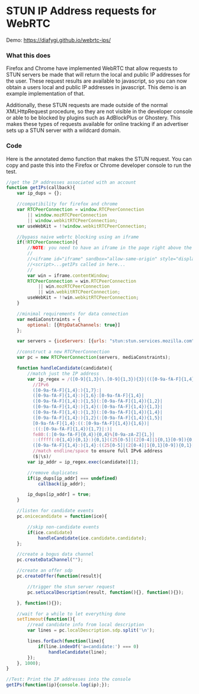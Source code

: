 # STUN IP Address requests for WebRTC

Demo: https://diafygi.github.io/webrtc-ips/

### What this does

Firefox and Chrome have implemented WebRTC that allow requests to STUN servers be made that will return the local and public IP addresses for the user. These request results are available to javascript, so you can now obtain a users local and public IP addresses in javascript. This demo is an example implementation of that.

Additionally, these STUN requests are made outside of the normal XMLHttpRequest procedure, so they are not visible in the developer console or able to be blocked by plugins such as AdBlockPlus or Ghostery. This makes these types of requests available for online tracking if an advertiser sets up a STUN server with a wildcard domain.

### Code

Here is the annotated demo function that makes the STUN request. You can copy and paste this into the Firefox or Chrome developer console to run the test.

```javascript
//get the IP addresses associated with an account
function getIPs(callback){
    var ip_dups = {};

    //compatibility for firefox and chrome
    var RTCPeerConnection = window.RTCPeerConnection
        || window.mozRTCPeerConnection
        || window.webkitRTCPeerConnection;
    var useWebKit = !!window.webkitRTCPeerConnection;

    //bypass naive webrtc blocking using an iframe
    if(!RTCPeerConnection){
        //NOTE: you need to have an iframe in the page right above the script tag
        //
        //<iframe id="iframe" sandbox="allow-same-origin" style="display: none"></iframe>
        //<script>...getIPs called in here...
        //
        var win = iframe.contentWindow;
        RTCPeerConnection = win.RTCPeerConnection
            || win.mozRTCPeerConnection
            || win.webkitRTCPeerConnection;
        useWebKit = !!win.webkitRTCPeerConnection;
    }

    //minimal requirements for data connection
    var mediaConstraints = {
        optional: [{RtpDataChannels: true}]
    };

    var servers = {iceServers: [{urls: "stun:stun.services.mozilla.com"}]};

    //construct a new RTCPeerConnection
    var pc = new RTCPeerConnection(servers, mediaConstraints);

    function handleCandidate(candidate){
        //match just the IP address
        var ip_regex = /([0-9]{1,3}(\.[0-9]{1,3}){3}|(([0-9a-fA-F]{1,4}:){7,7}[0-9a-fA-F]{1,4}|
          //IPv6
          ([0-9a-fA-F]{1,4}:){1,7}:|
          ([0-9a-fA-F]{1,4}:){1,6}:[0-9a-fA-F]{1,4}|
          ([0-9a-fA-F]{1,4}:){1,5}(:[0-9a-fA-F]{1,4}){1,2}|
          ([0-9a-fA-F]{1,4}:){1,4}(:[0-9a-fA-F]{1,4}){1,3}|
          ([0-9a-fA-F]{1,4}:){1,3}(:[0-9a-fA-F]{1,4}){1,4}|
          ([0-9a-fA-F]{1,4}:){1,2}(:[0-9a-fA-F]{1,4}){1,5}|
          [0-9a-fA-F]{1,4}:((:[0-9a-fA-F]{1,4}){1,6})|
          :((:[0-9a-fA-F]{1,4}){1,7}|:)|
          fe80:(:[0-9a-fA-F]{0,4}){0,4}%[0-9a-zA-Z]{1,}|
          ::(ffff(:0{1,4}){0,1}:){0,1}((25[0-5]|(2[0-4]|1{0,1}[0-9]){0,1}[0-9])\.){3,3}(25[0-5]|(2[0-4]|1{0,1}[0-9]){0,1}[0-9])|
          ([0-9a-fA-F]{1,4}:){1,4}:((25[0-5]|(2[0-4]|1{0,1}[0-9]){0,1}[0-9])\.){3,3}(25[0-5]|(2[0-4]|1{0,1}[0-9]){0,1}[0-9])))
          //match endline/space to ensure full IPv6 address
          ($|\s)/
        var ip_addr = ip_regex.exec(candidate)[1];

        //remove duplicates
        if(ip_dups[ip_addr] === undefined)
            callback(ip_addr);

        ip_dups[ip_addr] = true;
    }

    //listen for candidate events
    pc.onicecandidate = function(ice){

        //skip non-candidate events
        if(ice.candidate)
            handleCandidate(ice.candidate.candidate);
    };

    //create a bogus data channel
    pc.createDataChannel("");

    //create an offer sdp
    pc.createOffer(function(result){

        //trigger the stun server request
        pc.setLocalDescription(result, function(){}, function(){});

    }, function(){});

    //wait for a while to let everything done
    setTimeout(function(){
        //read candidate info from local description
        var lines = pc.localDescription.sdp.split('\n');

        lines.forEach(function(line){
            if(line.indexOf('a=candidate:') === 0)
                handleCandidate(line);
        });
    }, 1000);
}

//Test: Print the IP addresses into the console
getIPs(function(ip){console.log(ip);});
```
